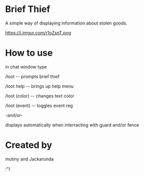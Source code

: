 # Brief Thief
A simple way of displaying information about stolen goods.

https://i.imgur.com/r1oZsnT.png

# How to use

in chat window type

/loot  -- prompts brief thief

/loot help -- brings up help menu

/loot (color) -- changes text color

/loot (event) -- toggles event reg

-and/or-

displays automatically when interracting with guard and/or fence

# Created by

mutiny and Jackarunda

:^)
